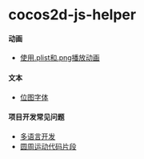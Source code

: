 # cocos2d-js-helper #

#### 动画
* [使用.plist和.png播放动画](https://github.com/LemonGG/cocos2d-js-helper/blob/master/Animation.md "使用.plist和.png播放动画")

#### 文本
* [位图字体](https://github.com/LemonGG/cocos2d-js-helper/blob/master/BMFont.md "位图字体")

#### 项目开发常见问题
* [多语言开发](https://github.com/LemonGG/cocos2d-js-helper/blob/master/Languages.md "多语言开发")
* [圆周运动代码片段](source/math_0.js)